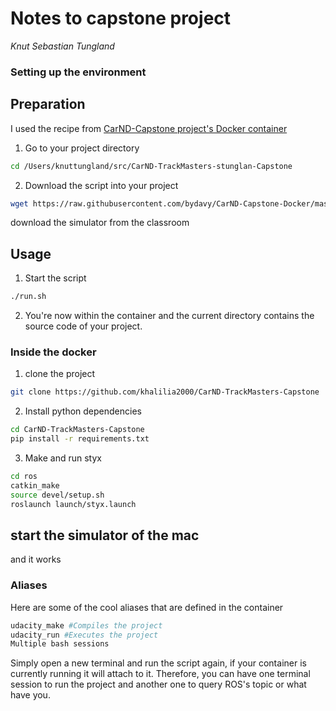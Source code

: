 # Notes to capstone project 
*Knut Sebastian Tungland*

### Setting up the environment

## Preparation
I used the recipe from 
[CarND-Capstone project's Docker container](https://github.com/bydavy/CarND-Capstone-Docker)

1. Go to your project directory

```sh
cd /Users/knuttungland/src/CarND-TrackMasters-stunglan-Capstone
```

2. Download the script into your project

```sh 
wget https://raw.githubusercontent.com/bydavy/CarND-Capstone-Docker/master/utils/run.sh && chmod u+x run.sh
```

download the simulator from the classroom

## Usage

1. Start the script

```sh
./run.sh
```
2. You're now within the container and the current directory contains the source code of your project.

### Inside the docker

1. clone the project

```sh
git clone https://github.com/khalilia2000/CarND-TrackMasters-Capstone
```
2. Install python dependencies
```sh
cd CarND-TrackMasters-Capstone
pip install -r requirements.txt
```
3. Make and run styx
```sh
cd ros
catkin_make
source devel/setup.sh
roslaunch launch/styx.launch
```


## start the simulator of the mac

and it works



### Aliases

Here are some of the cool aliases that are defined in the container
```sh
udacity_make #Compiles the project
udacity_run #Executes the project
Multiple bash sessions
```
Simply open a new terminal and run the script again,  if your container is currently running it will attach to it. Therefore, you can have one terminal session to run the project and another one to query ROS's topic or what have you.




```

